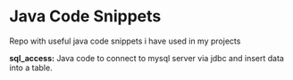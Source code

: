 # Java Code Snippets
Repo with useful java code snippets i have used in my projects

<b>sql_access:</b> Java code to connect to mysql server via jdbc and insert data into a table.
